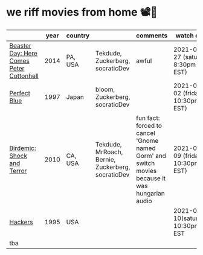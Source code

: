 # we riff movies from home 📽️🍿

|                                                                                   | year | country |                                  | comments | watch date                       |     |     |     |     |     |     |
| --------------------------------------------------------------------------------- | ---- | ------- | -------------------------------- | -------- | -------------------------------- | --- | --- | --- | --- | --- | --- |
| [Beaster Day: Here Comes Peter Cottonhell](https://www.imdb.com/title/tt4065066/) | 2014 | PA, USA | Tekdude, Zuckerberg, socraticDev | awful    | 2021-03-27 (saturday 8:30pm EST) |     |     |     |     |     |     |
| [Perfect Blue](https://www.imdb.com/title/tt0156887/)| 1997 | Japan   | bloom, Zuckerberg, socraticDev   |          | 2021-04-02 (friday 10:30pm EST)  |     |     |     |     |     |     |
| [Birdemic: Shock and Terror](https://www.imdb.com/title/tt1316037/)  | 2010  |   CA, USA  | Tekdude, MrRoach, Bernie, Zuckerberg, socraticDev| fun fact: forced to cancel 'Gnome named Gorm' and switch movies because it was hungarian audio | 2021-04-09 (friday 10:30pm EST)                         |     |     |     |     |     |     |
| [Hackers](https://www.imdb.com/title/tt0113243/)| 1995  |   USA  |     |     |      2021-04-10(saturday) 10:30pm EST  |     |     |     |     |     |     |
| tba                                                                               |      |         |                                  |          |                                  |     |     |     |     |     |     |
